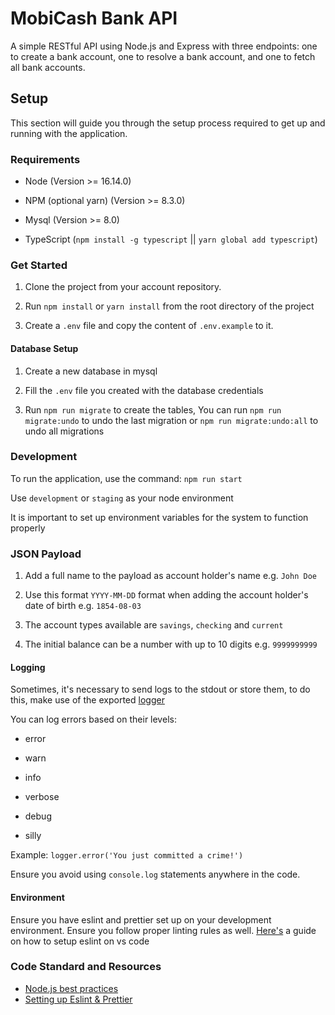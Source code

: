 # MobiCash Bank API

A simple RESTful API using Node.js and Express with three endpoints: one to create a bank account, one to resolve a bank account, and one to fetch all bank accounts.


## Setup

This section will guide you through the setup process required to get up and running with the application.


### Requirements

-   Node (Version >= 16.14.0)

-   NPM (optional yarn) (Version >= 8.3.0)

-   Mysql (Version >= 8.0)

-   TypeScript (`npm install -g typescript` || `yarn global add typescript`)


### Get Started

1. Clone the project from your account repository.

2. Run `npm install` or `yarn install` from the root directory of the project

3. Create a `.env` file and copy the content of `.env.example` to it.


#### Database Setup

1. Create a new database in mysql

2. Fill the `.env` file you created with the database credentials

3. Run `npm run migrate` to create the tables, You can run `npm run migrate:undo` to undo the last migration or `npm run migrate:undo:all` to undo all migrations


### Development

To run the application, use the command: `npm run start`

Use `development` or `staging` as your node environment

It is important to set up environment variables for the system to function properly


### JSON Payload

1. Add a full name to the payload as account holder's name e.g. `John Doe`

2. Use this format `YYYY-MM-DD` format when adding the account holder's date of birth e.g. `1854-08-03` 

3. The account types available are `savings`, `checking` and `current`

4. The initial balance can be a number with up to 10 digits e.g. `9999999999`


#### Logging

Sometimes, it's necessary to send logs to the stdout or store them, to do this, make use of the exported [logger](src/utils/logger)

You can log errors based on their levels:

-   error

-   warn

-   info

-   verbose

-   debug

-   silly

Example: `logger.error('You just committed a crime!')`

Ensure you avoid using `console.log` statements anywhere in the code.


#### Environment

Ensure you have eslint and prettier set up on your development environment. Ensure you follow proper linting rules as well. [Here's](https://enlear.academy/integrating-prettier-and-eslint-with-vs-code-1d2f6fb53bc9) a guide on how to setup eslint on vs code


### Code Standard and Resources
- [Node.js best practices](https://github.com/goldbergyoni/nodebestpractices)
- [Setting up Eslint & Prettier](https://enlear.academy/integrating-prettier-and-eslint-with-vs-code-1d2f6fb53bc9)
